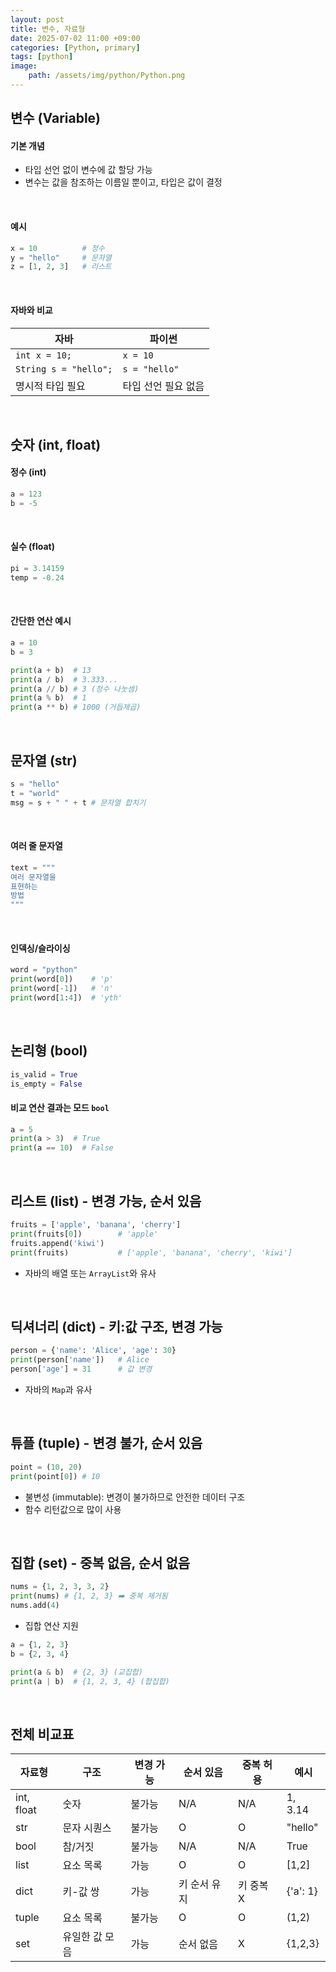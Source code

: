 ```yaml
---
layout: post
title: 변수, 자료형
date: 2025-07-02 11:00 +09:00
categories: [Python, primary]
tags: [python]
image:
    path: /assets/img/python/Python.png
---
```


## 변수 (Variable)

#### 기본 개념

- 타입 선언 없이 변수에 값 할당 가능
- 변수는 값을 참조하는 이름일 뿐이고, 타입은 값이 결정

<br>

#### 예시

```python
x = 10          # 정수
y = "hello"     # 문자열
z = [1, 2, 3]   # 리스트
```

<br>

#### 자바와 비교

| 자바                    | 파이썬           |
| --------------------- | ------------- |
| `int x = 10;`         | `x = 10`      |
| `String s = "hello";` | `s = "hello"` |
| 명시적 타입 필요             | 타입 선언 필요 없음   |

<br>

## 숫자 (int, float)

#### 정수 (int)

```python
a = 123
b = -5
```

<br>

#### 실수 (float)

```python
pi = 3.14159
temp = -0.24
```

<br>

#### 간단한 연산 예시

```python
a = 10
b = 3

print(a + b)  # 13
print(a / b)  # 3.333...
print(a // b) # 3 (정수 나눗셈)
print(a % b)  # 1
print(a ** b) # 1000 (거듭제곱)
```

<br>

## 문자열 (str)

```python
s = "hello"
t = "world"
msg = s + " " + t # 문자열 합치기
```

<br>

#### 여러 줄 문자열

```python
text = """
여러 문자열을
표현하는
방법
"""
```

<br>

#### 인덱싱/슬라이싱

```python
word = "python"
print(word[0])    # 'p'
print(word[-1])   # 'n'
print(word[1:4])  # 'yth'
```

<br>

## 논리형 (bool)

```python
is_valid = True
is_empty = False
```

#### 비교 연산 결과는 모드 `bool`

```python
a = 5
print(a > 3)  # True
print(a == 10)  # False
```

<br>

## 리스트 (list) - 변경 가능, 순서 있음

```python
fruits = ['apple', 'banana', 'cherry']
print(fruits[0])        # 'apple'
fruits.append('kiwi')
print(fruits)           # ['apple', 'banana', 'cherry', 'kiwi']
```

- 자바의 배열 또는 `ArrayList`와 유사

<br>

## 딕셔너리 (dict) - 키:값 구조, 변경 가능

```python
person = {'name': 'Alice', 'age': 30}
print(person['name'])   # Alice
person['age'] = 31      # 값 변경
```

- 자바의 `Map`과 유사

<br>

## 튜플 (tuple) - 변경 불가, 순서 있음

```python
point = (10, 20)
print(point[0]) # 10
```

- 불변성 (immutable): 변경이 불가하므로 안전한 데이터 구조
- 함수 리턴값으로 많이 사용

<br>

## 집합 (set) - 중복 없음, 순서 없음

```python
nums = {1, 2, 3, 3, 2}
print(nums) # {1, 2, 3} ➡️ 중복 제거됨
nums.add(4)
```

- 집합 연산 지원

```python
a = {1, 2, 3}
b = {2, 3, 4}

print(a & b)  # {2, 3} (교집합)
print(a | b)  # {1, 2, 3, 4} (합집합)
```

<br>

## 전체 비교표

| 자료형        | 구조       | 변경 가능 | 순서 있음   | 중복 허용  | 예시       |
| ---------- | -------- | ----- | ------- | ------ | -------- |
| int, float | 숫자       | 불가능   | N/A     | N/A    | 1, 3.14  |
| str        | 문자 시퀀스   | 불가능   | O       | O      | "hello"  |
| bool       | 참/거짓     | 불가능   | N/A     | N/A    | True     |
| list       | 요소 목록    | 가능    | O       | O      | \[1,2]   |
| dict       | 키-값 쌍    | 가능    | 키 순서 유지 | 키 중복 X | {'a': 1} |
| tuple      | 요소 목록    | 불가능   | O       | O      | (1,2)    |
| set        | 유일한 값 모음 | 가능    | 순서 없음   | X      | {1,2,3}  |
